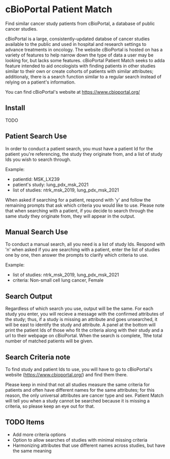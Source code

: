 # cBioPortal Patient Match
Find similar cancer study patients from cBioPortal, a database of public cancer studies.

cBioPortal is a large, consistently-updated databse of cancer studies available to the public and used in hospital and research settings to advance treatments in oncology. The website cBioPortal is hosted on has a variety of features to help narrow down the type of data a user may be looking for, but lacks some features. cBioPortal Patient Match seeks to adda feature intended to aid oncologists with finding patients in other studies similar to their own or create cohorts of patients with similar attributes; additionaly, there is a search function similar to a regular search instead of relying on a patient's information.

You can find cBioPortal's website at https://www.cbioportal.org/ 

## Install

TODO

## Patient Search Use

In order to conduct a patient search, you must have a patient Id for the patient you're referencing, the study they originate from, and a list of study Ids you wish to search through. 

Example:
- patientId: MSK_LX239
- patient's study: lung_pdx_msk_2021
- list of studies: ntrk_msk_2019, lung_pdx_msk_2021

When asked if searching for a patient, respond with 'y' and follow the remaining prompts that ask which criteria you would like to use. Please note that when searching with a patient, if you decide to search through the same study they originate from, they will appear in the output. 

## Manual Search Use

To conduct a manual search, all you need is a list of study Ids. Respond with 'n' when asked if you are searching with a patient, enter the list of studies one by one, then answer the prompts to clarify which criteria to use.

Example: 
- list of studies: ntrk_msk_2019, lung_pdx_msk_2021
- criteria: Non-small cell lung cancer, Female

## Search Output

Regardless of which search you use, output will be the same. For each study you enter, you will recieve a message with the confirmed attributes of the study; thus, if a study is missing an attribute and goes unsearched, it will be east to identify the study and attribute. A panel at the bottom will print the patient Ids of those who fit the criteria along with their study and a url to their webpage on cBioPortal. When the search is complete, Tthe total number of matched patients will be given.

## Search Criteria note

To find study and patient Ids to use, you will have to go to cBioPortal's website (https://www.cbioportal.org/) and find them there.

Please keep in mind that not all studies measure the same criteria for patients and often have different names for the same attributes; for this reason, the only universal attributes are cancer type and sex. Patient Match will tell you when a study cannot be searched because it is missing a criteria, so please keep an eye out for that. 

## TODO Items

- Add more criteria options 
- Option to allow searches of studies with minimal missing criteria 
- Harmonizing attributes that use different names across studies, but have the same meaning
